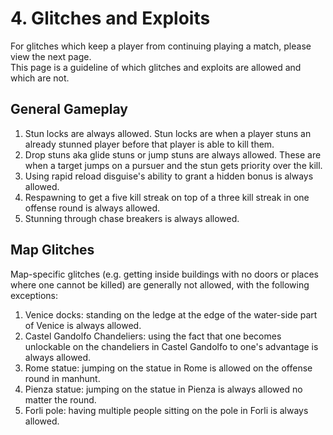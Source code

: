# 4. Glitches and Exploits

For glitches which keep a player from continuing playing a match, please view the next page.  
This page is a guideline of which glitches and exploits are allowed and which are not.

## General Gameplay

1. Stun locks are always allowed. Stun locks are when a player stuns an already stunned player before that player is able to kill them.
2. Drop stuns aka glide stuns or jump stuns are always allowed. These are when a target jumps on a pursuer and the stun gets priority over the kill.
3. Using rapid reload disguise's ability to grant a hidden bonus is always allowed.
4. Respawning to get a five kill streak on top of a three kill streak in one offense round is always allowed.
5. Stunning through chase breakers is always allowed.

## Map Glitches

Map-specific glitches \(e.g. getting inside buildings with no doors or places where one cannot be killed\) are generally not allowed, with the following exceptions:

1. Venice docks: standing on the ledge at the edge of the water-side part of Venice is always allowed.
2. Castel Gandolfo Chandeliers: using the fact that one becomes unlockable on the chandeliers in Castel Gandolfo to one's advantage is always allowed.
3. Rome statue: jumping on the statue in Rome is allowed on the offense round in manhunt.
4. Pienza statue: jumping on the statue in Pienza is always allowed no matter the round.
5. Forli pole: having multiple people sitting on the pole in Forli is always allowed.



